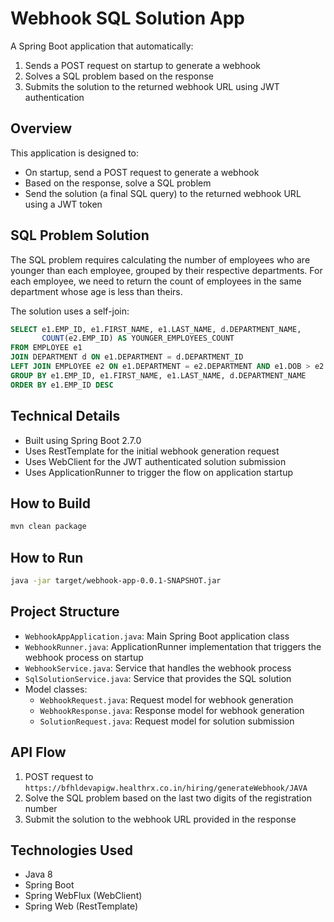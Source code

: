 # Webhook SQL Solution App

A Spring Boot application that automatically:
1. Sends a POST request on startup to generate a webhook
2. Solves a SQL problem based on the response
3. Submits the solution to the returned webhook URL using JWT authentication

## Overview

This application is designed to:
- On startup, send a POST request to generate a webhook
- Based on the response, solve a SQL problem 
- Send the solution (a final SQL query) to the returned webhook URL using a JWT token

## SQL Problem Solution

The SQL problem requires calculating the number of employees who are younger than each employee, grouped by their respective departments. For each employee, we need to return the count of employees in the same department whose age is less than theirs.

The solution uses a self-join:

```sql
SELECT e1.EMP_ID, e1.FIRST_NAME, e1.LAST_NAME, d.DEPARTMENT_NAME, 
       COUNT(e2.EMP_ID) AS YOUNGER_EMPLOYEES_COUNT 
FROM EMPLOYEE e1 
JOIN DEPARTMENT d ON e1.DEPARTMENT = d.DEPARTMENT_ID 
LEFT JOIN EMPLOYEE e2 ON e1.DEPARTMENT = e2.DEPARTMENT AND e1.DOB > e2.DOB 
GROUP BY e1.EMP_ID, e1.FIRST_NAME, e1.LAST_NAME, d.DEPARTMENT_NAME 
ORDER BY e1.EMP_ID DESC
```

## Technical Details

- Built using Spring Boot 2.7.0
- Uses RestTemplate for the initial webhook generation request
- Uses WebClient for the JWT authenticated solution submission
- Uses ApplicationRunner to trigger the flow on application startup

## How to Build

```bash
mvn clean package
```

## How to Run

```bash
java -jar target/webhook-app-0.0.1-SNAPSHOT.jar
```

## Project Structure

- `WebhookAppApplication.java`: Main Spring Boot application class
- `WebhookRunner.java`: ApplicationRunner implementation that triggers the webhook process on startup
- `WebhookService.java`: Service that handles the webhook process
- `SqlSolutionService.java`: Service that provides the SQL solution
- Model classes:
  - `WebhookRequest.java`: Request model for webhook generation
  - `WebhookResponse.java`: Response model for webhook generation
  - `SolutionRequest.java`: Request model for solution submission

## API Flow

1. POST request to `https://bfhldevapigw.healthrx.co.in/hiring/generateWebhook/JAVA`
2. Solve the SQL problem based on the last two digits of the registration number
3. Submit the solution to the webhook URL provided in the response

## Technologies Used

- Java 8
- Spring Boot
- Spring WebFlux (WebClient)
- Spring Web (RestTemplate)